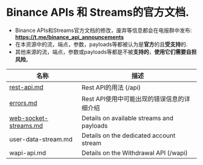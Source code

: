 # Binance APIs 和 Streams的官方文档.
* Binance APIs和Streams官方文档的修改，废弃等信息都会在电报群中发布: **https://t.me/binance_api_announcements**
* 在本资源中的流，端点，参数，payloads等都被认为是**官方**的且**受支持**的.
* 其他来源的流，端点，参数或payloads等都是不被**支持的**，**使用它们需要自担风险**。


名称 | 描述
------------ | ------------ 
[rest-api.md](rest-api.md) | Rest API的用法 (/api)
[errors.md](errors.md) | Rest API使用中可能出现的错误信息的详细介绍
[web-socket-streams.md](web-socket-streams.md) | Details on available streams and payloads
user-data-stream.md | Details on the dedicated account stream
wapi-api.md | Details on the Withdrawal API (/wapi)

